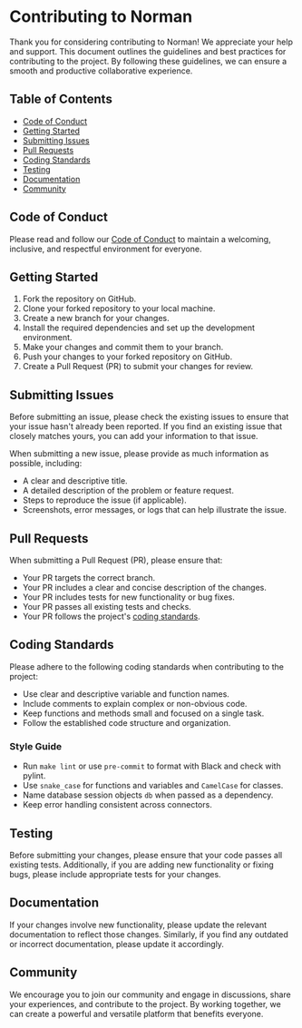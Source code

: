 # Contributing to Norman

Thank you for considering contributing to Norman! We appreciate your help and support. This document outlines the guidelines and best practices for contributing to the project. By following these guidelines, we can ensure a smooth and productive collaborative experience.

## Table of Contents

- [Code of Conduct](#code-of-conduct)
- [Getting Started](#getting-started)
- [Submitting Issues](#submitting-issues)
- [Pull Requests](#pull-requests)
- [Coding Standards](#coding-standards)
- [Testing](#testing)
- [Documentation](#documentation)
- [Community](#community)

## Code of Conduct

Please read and follow our [Code of Conduct](CODE_OF_CONDUCT.md) to maintain a welcoming, inclusive, and respectful environment for everyone.

## Getting Started

1. Fork the repository on GitHub.
2. Clone your forked repository to your local machine.
3. Create a new branch for your changes.
4. Install the required dependencies and set up the development environment.
5. Make your changes and commit them to your branch.
6. Push your changes to your forked repository on GitHub.
7. Create a Pull Request (PR) to submit your changes for review.

## Submitting Issues

Before submitting an issue, please check the existing issues to ensure that your issue hasn't already been reported. If you find an existing issue that closely matches yours, you can add your information to that issue.

When submitting a new issue, please provide as much information as possible, including:

- A clear and descriptive title.
- A detailed description of the problem or feature request.
- Steps to reproduce the issue (if applicable).
- Screenshots, error messages, or logs that can help illustrate the issue.

## Pull Requests

When submitting a Pull Request (PR), please ensure that:

- Your PR targets the correct branch.
- Your PR includes a clear and concise description of the changes.
- Your PR includes tests for new functionality or bug fixes.
- Your PR passes all existing tests and checks.
- Your PR follows the project's [coding standards](#coding-standards).

## Coding Standards

Please adhere to the following coding standards when contributing to the project:

- Use clear and descriptive variable and function names.
- Include comments to explain complex or non-obvious code.
- Keep functions and methods small and focused on a single task.
- Follow the established code structure and organization.
### Style Guide
- Run `make lint` or use `pre-commit` to format with Black and check with pylint.
- Use `snake_case` for functions and variables and `CamelCase` for classes.
- Name database session objects `db` when passed as a dependency.
- Keep error handling consistent across connectors.


## Testing

Before submitting your changes, please ensure that your code passes all existing tests. Additionally, if you are adding new functionality or fixing bugs, please include appropriate tests for your changes.

## Documentation

If your changes involve new functionality, please update the relevant documentation to reflect those changes. Similarly, if you find any outdated or incorrect documentation, please update it accordingly.

## Community

We encourage you to join our community and engage in discussions, share your experiences, and contribute to the project. By working together, we can create a powerful and versatile platform that benefits everyone.
